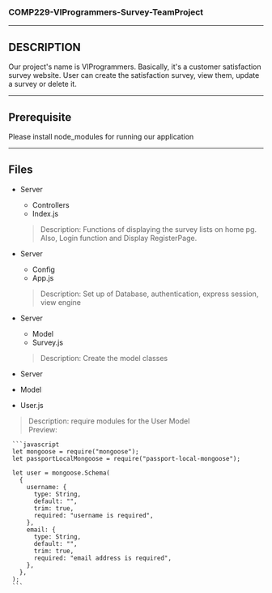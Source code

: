### COMP229-VIProgrammers-Survey-TeamProject
- - -
## DESCRIPTION 
Our project's name is VIProgrammers.
Basically, it's a customer satisfaction survey website. User can create the satisfaction survey, view them, update a survey or delete it.
- - -
## Prerequisite
Please install node_modules for running our application
- - -
## Files

* Server
  * Controllers
   * Index.js
   > Description: Functions of displaying the survey lists on home pg. Also, Login function and Display RegisterPage.


* Server
  * Config
   * App.js 
   > Description: Set up of Database, authentication, express session, view engine

* Server
  * Model
   * Survey.js 
   > Description: Create the model classes
 
 
 * Server
  * Model
   * User.js 
   > Description: require modules for the User Model         
   > Preview: 
   >                        
     ```javascript
     let mongoose = require("mongoose");
     let passportLocalMongoose = require("passport-local-mongoose");

     let user = mongoose.Schema(
       {
         username: {
           type: String,
           default: "",
           trim: true,
           required: "username is required",
         },
         email: {
           type: String,
           default: "",
           trim: true,
           required: "email address is required",
         },
       },
     );
     ```

